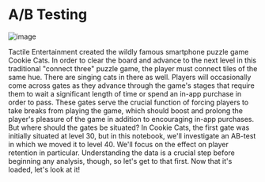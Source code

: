 # A/B Testing

![image](https://user-images.githubusercontent.com/71177010/187047952-d71eda19-b4d4-43ba-acd2-c71bc43035cb.png)

Tactile Entertainment created the wildly famous smartphone puzzle game Cookie Cats. In order to clear the board and advance to the next level in this traditional "connect three" puzzle game, the player must connect tiles of the same hue. There are singing cats in there as well. Players will occasionally come across gates as they advance through the game's stages that require them to wait a significant length of time or spend an in-app purchase in order to pass. These gates serve the crucial function of forcing players to take breaks from playing the game, which should boost and prolong the player's pleasure of the game in addition to encouraging in-app purchases.
But where should the gates be situated? In Cookie Cats, the first gate was initially situated at level 30, but in this notebook, we'll investigate an AB-test in which we moved it to level 40. We'll focus on the effect on player retention in particular. Understanding the data is a crucial step before beginning any analysis, though, so let's get to that first. Now that it's loaded, let's look at it!
